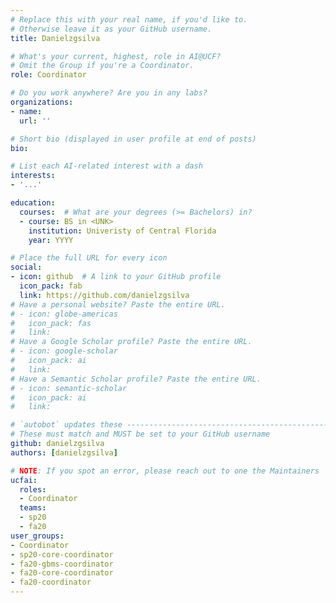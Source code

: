 ```yaml
---
# Replace this with your real name, if you'd like to.
# Otherwise leave it as your GitHub username.
title: Danielzgsilva

# What's your current, highest, role in AI@UCF?
# Omit the Group if you're a Coordinator.
role: Coordinator

# Do you work anywhere? Are you in any labs?
organizations:
- name:
  url: ''

# Short bio (displayed in user profile at end of posts)
bio:

# List each AI-related interest with a dash
interests:
- '...'

education:
  courses:  # What are your degrees (>= Bachelors) in?
  - course: BS in <UNK>
    institution: Univeristy of Central Florida
    year: YYYY

# Place the full URL for every icon
social:
- icon: github  # A link to your GitHub profile
  icon_pack: fab
  link: https://github.com/danielzgsilva
# Have a personal website? Paste the entire URL.
# - icon: globe-americas
#   icon_pack: fas
#   link: 
# Have a Google Scholar profile? Paste the entire URL.
# - icon: google-scholar
#   icon_pack: ai
#   link: 
# Have a Semantic Scholar profile? Paste the entire URL.
# - icon: semantic-scholar
#   icon_pack: ai
#   link: 

# `autobot` updates these ----------------------------------------------------
# These must match and MUST be set to your GitHub username
github: danielzgsilva
authors: [danielzgsilva]

# NOTE: If you spot an error, please reach out to one the Maintainers
ucfai:
  roles:
  - Coordinator
  teams:
  - sp20
  - fa20
user_groups:
- Coordinator
- sp20-core-coordinator
- fa20-gbms-coordinator
- fa20-core-coordinator
- fa20-coordinator
---
```

